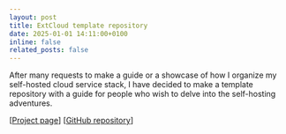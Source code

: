 ```yaml
---
layout: post
title: ExtCloud template repository
date: 2025-01-01 14:11:00+0100
inline: false
related_posts: false
---
```


After many requests to make a guide or a showcase of how I organize my self-hosted cloud service stack, I have decided to make a template repository with a guide for people who wish to delve into the self-hosting adventures.

[[Project page](/_projects/cloud.md)] [[GitHub repository](https://github.com/ivan-ristovic/cloud)]
